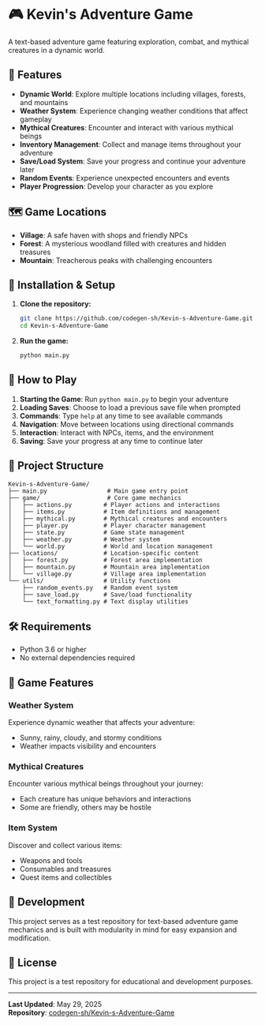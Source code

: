 # 🎮 Kevin's Adventure Game

A text-based adventure game featuring exploration, combat, and mythical creatures in a dynamic world.

## 🌟 Features

- **Dynamic World**: Explore multiple locations including villages, forests, and mountains
- **Weather System**: Experience changing weather conditions that affect gameplay
- **Mythical Creatures**: Encounter and interact with various mythical beings
- **Inventory Management**: Collect and manage items throughout your adventure
- **Save/Load System**: Save your progress and continue your adventure later
- **Random Events**: Experience unexpected encounters and events
- **Player Progression**: Develop your character as you explore

## 🗺️ Game Locations

- **Village**: A safe haven with shops and friendly NPCs
- **Forest**: A mysterious woodland filled with creatures and hidden treasures
- **Mountain**: Treacherous peaks with challenging encounters

## 🚀 Installation & Setup

1. **Clone the repository:**
   ```bash
   git clone https://github.com/codegen-sh/Kevin-s-Adventure-Game.git
   cd Kevin-s-Adventure-Game
   ```

2. **Run the game:**
   ```bash
   python main.py
   ```

## 🎯 How to Play

1. **Starting the Game**: Run `python main.py` to begin your adventure
2. **Loading Saves**: Choose to load a previous save file when prompted
3. **Commands**: Type `help` at any time to see available commands
4. **Navigation**: Move between locations using directional commands
5. **Interaction**: Interact with NPCs, items, and the environment
6. **Saving**: Save your progress at any time to continue later

## 📁 Project Structure

```
Kevin-s-Adventure-Game/
├── main.py                 # Main game entry point
├── game/                   # Core game mechanics
│   ├── actions.py         # Player actions and interactions
│   ├── items.py           # Item definitions and management
│   ├── mythical.py        # Mythical creatures and encounters
│   ├── player.py          # Player character management
│   ├── state.py           # Game state management
│   ├── weather.py         # Weather system
│   └── world.py           # World and location management
├── locations/             # Location-specific content
│   ├── forest.py          # Forest area implementation
│   ├── mountain.py        # Mountain area implementation
│   └── village.py         # Village area implementation
└── utils/                 # Utility functions
    ├── random_events.py   # Random event system
    ├── save_load.py       # Save/load functionality
    └── text_formatting.py # Text display utilities
```

## 🛠️ Requirements

- Python 3.6 or higher
- No external dependencies required

## 🎲 Game Features

### Weather System
Experience dynamic weather that affects your adventure:
- Sunny, rainy, cloudy, and stormy conditions
- Weather impacts visibility and encounters

### Mythical Creatures
Encounter various mythical beings throughout your journey:
- Each creature has unique behaviors and interactions
- Some are friendly, others may be hostile

### Item System
Discover and collect various items:
- Weapons and tools
- Consumables and treasures
- Quest items and collectibles

## 🔧 Development

This project serves as a test repository for text-based adventure game mechanics and is built with modularity in mind for easy expansion and modification.

## 📝 License

This project is a test repository for educational and development purposes.

---

**Last Updated**: May 29, 2025  
**Repository**: [codegen-sh/Kevin-s-Adventure-Game](https://github.com/codegen-sh/Kevin-s-Adventure-Game)

